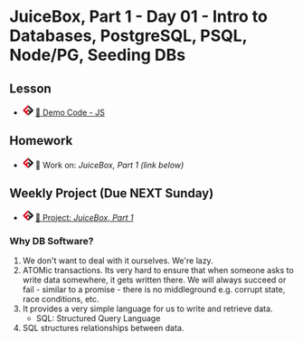 # JuiceBox, Part 1 - Day 01 - Intro to Databases, PostgreSQL, PSQL, Node/PG, Seeding DBs

## Lesson
<!-- - ![FSA](/logo.png) [📺 Lecture]() -->
- ![FSA](/logo.png) [👾 Demo Code - JS](app.js)

## Homework
- ![FSA](/logo.png) 🔬 Work on: *JuiceBox, Part 1 (link below)*

## Weekly Project (Due NEXT Sunday)
- ![FSA](/logo.png) [🔬 Project: *JuiceBox, Part 1*](https://learn.fullstackacademy.com/workshop/5ea5a112454faa0004185c44/content/5ea5a4e6454faa0004185ce1/text)

### Why DB Software?
1. We don't want to deal with it ourselves. We're lazy.
2. ATOMic transactions. Its very hard to ensure that when someone asks to write data somewhere, it gets written there. We will always succeed or fail - similar to a promise - there is no middleground e.g. corrupt state, race conditions, etc.
3. It provides a very simple language for us to write and retrieve data.
   - SQL: Structured Query Language
4. SQL structures relationships between data.
